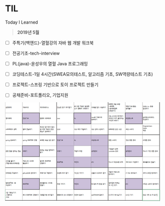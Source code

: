 # TIL
Today I Learned

> **2019년 5월**

- [ ] 주특기(백앤드)-열혈강의 자바 웹 개발 워크북

- [ ] 전공기초-tech-interview

- [ ] PL(java)-윤성우의 열혈 Java 프로그래밍

- [ ] 코딩테스트-1일 4시간(SWEA모의테스트, 알고리즘 기초, SW역량테스트 기초)

- [ ] 프로젝트-스프링 기반으로 토이 프로젝트 만들기

- [ ] 공채준비-포트폴리오, 기업지원

  



![goal](./clip/goal.png)
